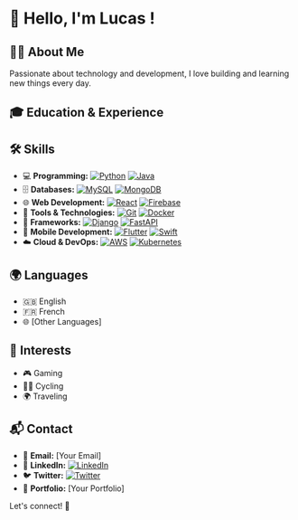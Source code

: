 # 👋 Hello, I'm Lucas !

## 🧑‍💻 About Me
Passionate about technology and development, I love building and learning new things every day.

## 🎓 Education & Experience

## 🛠 Skills
- 💻 **Programming:** [![Python](https://img.shields.io/badge/-Python-3776AB?logo=python&logoColor=white)](https://www.python.org/) [![Java](https://img.shields.io/badge/-Java-007396?logo=java&logoColor=white)](https://www.java.com/)
- 🗄️ **Databases:** [![MySQL](https://img.shields.io/badge/-MySQL-4479A1?logo=mysql&logoColor=white)](https://www.mysql.com/) [![MongoDB](https://img.shields.io/badge/-MongoDB-47A248?logo=mongodb&logoColor=white)](https://www.mongodb.com/)
- 🌐 **Web Development:** [![React](https://img.shields.io/badge/-React-61DAFB?logo=react&logoColor=white)](https://reactjs.org/) [![Firebase](https://img.shields.io/badge/-Firebase-FFCA28?logo=firebase&logoColor=white)](https://firebase.google.com/)
- 🔧 **Tools & Technologies:** [![Git](https://img.shields.io/badge/-Git-F05032?logo=git&logoColor=white)](https://git-scm.com/) [![Docker](https://img.shields.io/badge/-Docker-2496ED?logo=docker&logoColor=white)](https://www.docker.com/)
- 🚀 **Frameworks:** [![Django](https://img.shields.io/badge/-Django-092E20?logo=django&logoColor=white)](https://www.djangoproject.com/) [![FastAPI](https://img.shields.io/badge/-FastAPI-009688?logo=fastapi&logoColor=white)](https://fastapi.tiangolo.com/)
- 📱 **Mobile Development:** [![Flutter](https://img.shields.io/badge/-Flutter-02569B?logo=flutter&logoColor=white)](https://flutter.dev/) [![Swift](https://img.shields.io/badge/-Swift-FA7343?logo=swift&logoColor=white)](https://developer.apple.com/swift/)
- ☁️ **Cloud & DevOps:** [![AWS](https://img.shields.io/badge/-AWS-232F3E?logo=amazonaws&logoColor=white)](https://aws.amazon.com/) [![Kubernetes](https://img.shields.io/badge/-Kubernetes-326CE5?logo=kubernetes&logoColor=white)](https://kubernetes.io/)

## 🌍 Languages
- 🇬🇧 English
- 🇫🇷 French
- 🌐 [Other Languages]

## 🎯 Interests
- 🎮 Gaming
- 🚴‍♂️ Cycling
- 🌍 Traveling

## 📬 Contact
- 📧 **Email:** [Your Email]
- 💼 **LinkedIn:** [![LinkedIn](https://img.shields.io/badge/-LinkedIn-0077B5?logo=linkedin&logoColor=white)](https://www.linkedin.com/)
- 🐦 **Twitter:** [![Twitter](https://img.shields.io/badge/-Twitter-1DA1F2?logo=twitter&logoColor=white)](https://twitter.com/)
- 📂 **Portfolio:** [Your Portfolio]

Let's connect! 🚀
